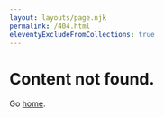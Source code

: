 ```yaml
---
layout: layouts/page.njk
permalink: /404.html
eleventyExcludeFromCollections: true
---
```

# Content not found.

Go <a href="{{ '/' | url }}">home</a>.
